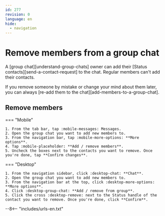 ```yaml
---
id: 277
revision: 0
language: en
hide:
  - navigation
---
```


# Remove members from a group chat

A [group chat][understand-group-chats] owner can add their [Status contacts][send-a-contact-request] to the chat. Regular members can't add their contacts.

If you remove someone by mistake or change your mind about them later, you can always [re-add them to the chat][add-members-to-a-group-chat].

## Remove members

=== "Mobile"

    1. From the tab bar, tap :mobile-messages: Messages.
    2. Open the group chat you want to add new members to.
    3. From the navigation bar, tap :mobile-more-options: **More options**.
    4. Tap :mobile-placeholder: **Add / remove members**.
    5. Uncheck the boxes next to the contacts you want to remove. Once you're done, tap **Confirm changes**.

=== "Desktop"

    1. From the navigation sidebar, click :desktop-chat: **Chat**.
    2. Open the group chat you want to add new members to.
    3. From the navigation bar at the top, click :desktop-more-options: **More options**.
    4. Click :desktop-group-chat: **Add / remove from group**.
    5. Click the cross :desktop-remove: next to the Status handle of the contact you want to remove. Once you're done, click **Confirm**.

--8<-- "includes/urls-en.txt"
